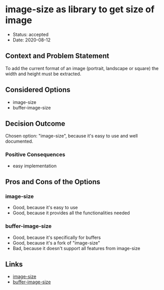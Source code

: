 # image-size as library to get size of image

* Status: accepted
* Date: 2020-08-12

## Context and Problem Statement

To add the current format of an image (portrait, landscape or square) the width and height must be extracted.

## Considered Options

* image-size
* buffer-image-size

## Decision Outcome

Chosen option: "image-size", because it's easy to use and well documented.

### Positive Consequences <!-- optional -->

* easy implementation

## Pros and Cons of the Options

### image-size

* Good, because it's easy to use
* Good, because it provides all the functionalities needed

### buffer-image-size

* Good, because it's specifically for buffers
* Good, because it's a fork of "image-size"
* Bad, because it doesn't support all features from image-size

## Links

* [image-size](https://github.com/image-size/image-size)
* [buffer-image-size](https://www.npmjs.com/package/buffer-image-size)